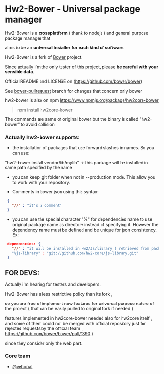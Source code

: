 # Hw2-Bower - Universal package manager


Hw2-Bower is a **crossplatform** ( thank to nodejs ) and general purpose package manager that 

aims to be an **universal installer for each kind of software**.

Hw2-Bower is a fork of [Bower](https://github.com/bower/bower) project.

Since actually i'm the only tester of this project, please **be careful with your sensible data**. 

Official README and LICENSE on (https://github.com/bower/bower)  

See [bower-pullrequest](https://github.com/hw2-core/bower/tree/bower-pullrequest) branch for changes that concern only bower

hw2-bower is also on npm https://www.npmjs.org/package/hw2core-bower

> npm install hw2core-bower

The commands are same of original bower but the binary is called "hw2-bower" to avoid collision

### Actually hw2-bower supports:

* the installation of packages that use forward slashes in names. So you can use:

"hw2-bower install vendor/lib/mylib"  -> this package will be installed in same path specified by the name

* you can keep .git folder when not in --production mode. This allow you to work with your repository.

* Comments in bower.json using this syntax:

```json
 {
   "//" : "it's a comment"
 }
```

* you can use the special character "%" for dependencies name to use original package name as directory
    instead of specifying it. However the dependency name must be defined and be unique for json consistency.  Ex:

```json
 dependencies: {
   "//" : "it will be installed in Hw2/Js/library ( retrieved from package bower.json )"
   "%js-library" : "git://github.com/hw2-core/js-library.git"
 }
```

## FOR DEVS:

Actually i'm hearing for testers and developers.

Hw2-Bower has a less restrictive policy than its fork , 

so you are free of implement new features for universal purpose nature of the project ( that can be easily pulled to original fork if needed )

features implemented in hw2core-bower needed also for hw2core itself , and some of them could not be merged with official repository just for rejected requests by the official team ( https://github.com/bower/bower/pull/1390 )

since they consider only the web part.

### Core team

* [@yehonal](https://github.com/yehonal)
